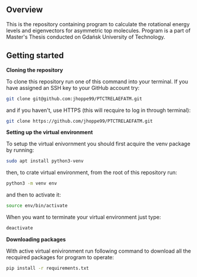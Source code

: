 ## Overview

This is the repository containing program to calculate the rotational energy levels and eigenvectors for asymmetric top molecules. Program is a part of Master's Thesis conducted on Gdańsk University of Technology. 

## Getting started 

**Cloning the repository**

To clone this repository run one of this command into your terminal. If you have assigned an SSH key to your GitHub account try:
```bash
git clone git@github.com:jhoppe99/PTCTRELAEFATM.git
```
and if you haven't, use HTTPS (this will recquire to log in through terminal):
```bash
git clone https://github.com/jhoppe99/PTCTRELAEFATM.git
```

**Setting up the virtual environment**

To setup the virtual enivornment you should first acquire the venv package by running:
```bash
sudo apt install python3-venv
```

then, to crate virtual environment, from the root of this repository run:
```bash
python3 -m venv env
```

and then to activate it:
```bash
source env/bin/activate
```

When you want to terminate your virtual environment just type:
```bash
deactivate
```

**Downloading packages**

With active virtual enivironment run following command to download all the recquired packages for program to operate:
```bash
pip install -r requirements.txt
```
